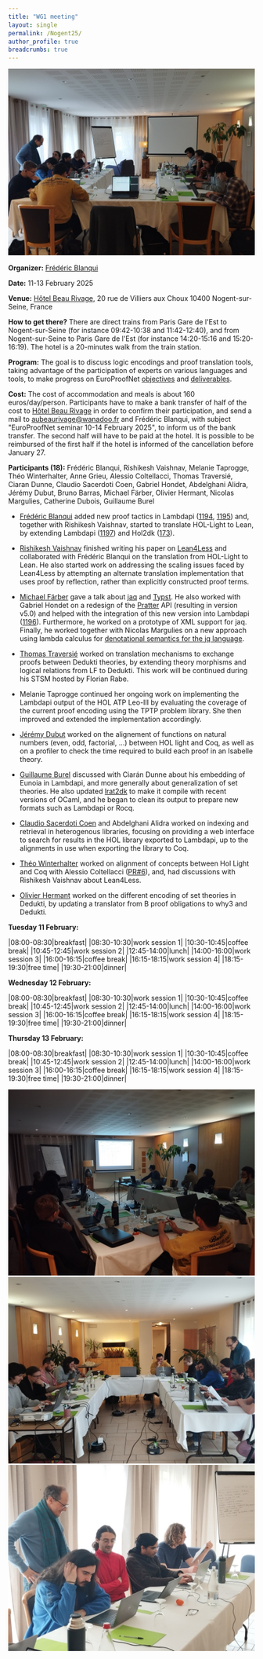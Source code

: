 ```yaml
---
title: "WG1 meeting"
layout: single
permalink: /Nogent25/
author_profile: true
breadcrumbs: true
---
```


<img src="/_pages/WG1/Nogent25/IMG_20250211_094409.jpg"/>

**Organizer:** [Frédéric Blanqui](https://blanqui.gitlabpages.inria.fr/)

**Date:** 11-13 February 2025

**Venue:** <a href="https://www.hotel-beaurivage-nogentsurseine.com/">Hôtel Beau Rivage</a>, 20 rue de Villiers aux Choux 10400 Nogent-sur-Seine, France

**How to get there?** There are direct trains from Paris Gare de l'Est to Nogent-sur-Seine (for instance 09:42-10:38 and 11:42-12:40), and from Nogent-sur-Seine to Paris Gare de l'Est (for instance 14:20-15:16 and 15:20-16:19). The hotel is a 20-minutes walk from the train station.

**Program:** The goal is to discuss logic encodings and proof translation tools, taking advantage of the participation of experts on various languages and tools, to make progress on EuroProofNet [objectives](../objectives) and [deliverables](../deliverables).

**Cost:** The cost of accommodation and meals is about 160 euros/day/person. Participants have to make a bank transfer of half of the cost to <a href="https://www.hotel-beaurivage-nogentsurseine.com/">Hôtel Beau Rivage</a> in order to confirm their participation, and send a mail to aubeaurivage@wanadoo.fr and Frédéric Blanqui, with subject "EuroProofNet seminar 10-14 February 2025", to inform us of the bank transfer. The second half will have to be paid at the hotel. It is possible to be reimbursed of the first half if the hotel is informed of the cancellation before January 27.

**Participants (18):** Frédéric Blanqui, Rishikesh Vaishnav, Melanie Taprogge, Théo Winterhalter, Anne Grieu, Alessio Coltellacci, Thomas Traversié, Ciaran Dunne, Claudio Sacerdoti Coen, Gabriel Hondet, Abdelghani Alidra, Jérémy Dubut, Bruno Barras, Michael Färber, Olivier Hermant, Nicolas Margulies, Catherine Dubois, Guillaume Burel

- [Frédéric Blanqui](https://blanqui.gitlabpages.inria.fr/) added new proof tactics in Lambdapi ([1194](https://github.com/Deducteam/lambdapi/pull/1194), [1195](https://github.com/Deducteam/lambdapi/pull/1195)) and, together with Rishikesh Vaishnav, started to translate HOL-Light to Lean, by extending Lambdapi ([1197](https://github.com/Deducteam/lambdapi/pull/1197)) and Hol2dk ([173](https://github.com/Deducteam/hol2dk/pull/173)).
- [Rishikesh Vaishnav](https://lmf.cnrs.fr/Perso/RishVaishnav) finished writing his paper on [Lean4Less](https://github.com/rish987/Lean4Less) and collaborated with Frédéric Blanqui on the translation from HOL-Light to Lean. He also started work on addressing the scaling issues faced by Lean4Less by attempting an alternate translation implementation that uses proof by reflection, rather than explicitly constructed proof terms.
- [Michael Färber](https://gedenkt.at/) gave a talk about [jaq](https://github.com/01mf02/jaq) and [Typst](https://typst.app/). He also worked with Gabriel Hondet on a redesign of the [Pratter](https://forge.tedomum.net/koizel/pratter) API (resulting in version v5.0) and helped with the integration of this new version into Lambdapi ([1196](https://github.com/Deducteam/lambdapi/pull/1196)). Furthermore, he worked on a prototype of XML support for jaq. Finally, he worked together with Nicolas Margulies on a new approach using lambda calculus for [denotational semantics for the jq language](https://github.com/01mf02/jq-lang-spec).
- [Thomas Traversié](https://thomastraversie.github.io/) worked on translation mechanisms to exchange proofs between Dedukti theories, by extending theory morphisms and logical relations from LF to Dedukti. This work will be continued during his STSM hosted by Florian Rabe.
- Melanie Taprogge continued her ongoing work on implementing the Lambdapi output of the HOL ATP Leo-III by evaluating the coverage of the current proof encoding using the TPTP problem library. She then improved and extended the implementation accordingly.
- [Jérémy Dubut](https://jeremydubut.com) worked on the alignement of functions on natural numbers (even, odd, factorial, ...) between HOL light and Coq, as well as on a profiler to check the time required to build each proof in an Isabelle theory.
- [Guillaume Burel](http://web4.ensiie.fr/~guillaume.burel/) discussed with Ciarán Dunne about his embedding of Eunoia in Lambdapi, and more generally about generalization of  set theories. He also updated [lrat2dk](https://github.com/gburel/lrat2dk) to make it compile with recent versions of OCaml, and he began to clean its output to prepare new formats such as Lambdapi or Rocq.
- [Claudio Sacerdoti Coen](https://www.unibo.it/sitoweb/claudio.sacerdoticoen/en) and Abdelghani Alidra worked on indexing and retrieval in heterogenous libraries, focusing on providing a web interface to search for results in the HOL library exported to Lambdapi, up to the alignments in use when exporting the library to Coq.

- [Théo Winterhalter](https://theowinterhalter.github.io/) worked on alignment of concepts between Hol Light and Coq with Alessio Coltellacci ([PR#6](https://github.com/Deducteam/coq-hol-light/pull/6)), and, had discussions with Rishikesh Vaishnav about Lean4Less.
- [Olivier Hermant](https://www.cri.minesparis.psl.eu/~hermant/) worked on the different encoding of set theories in Dedukti, by updating a translator from B proof obligations to why3 and Dedukti.

**Tuesday 11 February:**

|08:00-08:30|breakfast|
|08:30-10:30|work session 1|
|10:30-10:45|coffee break|
|10:45-12:45|work session 2|
|12:45-14:00|lunch|
|14:00-16:00|work session 3|
|16:00-16:15|coffee break|
|16:15-18:15|work session 4|
|18:15-19:30|free time|
|19:30-21:00|dinner|

**Wednesday 12 February:**

|08:00-08:30|breakfast|
|08:30-10:30|work session 1|
|10:30-10:45|coffee break|
|10:45-12:45|work session 2|
|12:45-14:00|lunch|
|14:00-16:00|work session 3|
|16:00-16:15|coffee break|
|16:15-18:15|work session 4|
|18:15-19:30|free time|
|19:30-21:00|dinner|

**Thursday 13 February:**

|08:00-08:30|breakfast|
|08:30-10:30|work session 1|
|10:30-10:45|coffee break|
|10:45-12:45|work session 2|
|12:45-14:00|lunch|
|14:00-16:00|work session 3|
|16:00-16:15|coffee break|
|16:15-18:15|work session 4|
|18:15-19:30|free time|
|19:30-21:00|dinner|


<img src="/_pages/WG1/Nogent25/IMG_20250211_192948.jpg"/>
<img src="/_pages/WG1/Nogent25/IMG_20250211_094446.jpg"/>
<img src="/_pages/WG1/Nogent25/IMG_20250211_094349.jpg"/>
